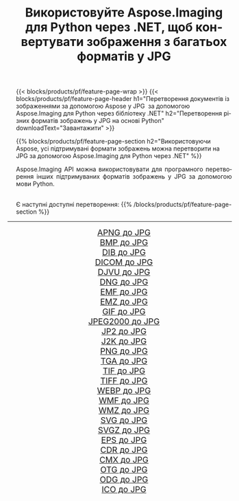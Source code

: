 ﻿---
title: Використовуйте Aspose.Imaging для Python через .NET, щоб конвертувати зображення з багатьох форматів у JPG 
weight: 3920
url: /uk/python-net/conversion/to/jpg/ 
lang: uk
langdirlevel: 2
locales: zh-hans,ja,it,ru,de,es,fr,nl,id,lt,pl,pt,vi,tr,ko,zh-hant,ar,hi,th,sv,cs,uk,he
description: Ви можете використовувати Aspose.Imaging для Python через бібліотеку .NET для перетворення різноманітних форматів у JPG
---

{{< blocks/products/pf/feature-page-wrap >}}
{{< blocks/products/pf/feature-page-header h1="Перетворення документів із зображеннями за допомогою Aspose у JPG  за допомогою Aspose.Imaging для Python через бібліотеку .NET" h2="Перетворення різних форматів зображень у JPG на основі Python" downloadText="Завантажити" >}}


{{% blocks/products/pf/feature-page-section  h2="Використовуючи Aspose, усі підтримувані формати зображень можна перетворити на JPG за допомогою Aspose.Imaging для Python через .NET" %}}
<p align=justify>Aspose.Imaging API можна використовувати для програмного перетворення інших підтримуваних форматів зображень у JPG за допомогою мови Python.</p>
<br/>
Є наступні доступні перетворення:
{{% /blocks/products/pf/feature-page-section %}}
<div class="container-fluid productfamilypage bg-gray">
    <div class="convertypes bg-gray agp-content section">
        <div class="container">
		<hr style="margin-left:-20px;"/>
		<div class="row other-converters" style="gap: 10px;font-size: 19px;text-align:center;">
		    <div class='col-md-2 other-converter remove-lp remove-rp'><a href="/imaging/uk/python-net/conversion/apng-to-jpg/" style="padding:15px;">APNG до JPG</a></div>
<div class='col-md-2 other-converter remove-lp remove-rp'><a href="/imaging/uk/python-net/conversion/bmp-to-jpg/" style="padding:15px;">BMP до JPG</a></div>
<div class='col-md-2 other-converter remove-lp remove-rp'><a href="/imaging/uk/python-net/conversion/dib-to-jpg/" style="padding:15px;">DIB до JPG</a></div>
<div class='col-md-2 other-converter remove-lp remove-rp'><a href="/imaging/uk/python-net/conversion/dicom-to-jpg/" style="padding:15px;">DICOM до JPG</a></div>
<div class='col-md-2 other-converter remove-lp remove-rp'><a href="/imaging/uk/python-net/conversion/djvu-to-jpg/" style="padding:15px;">DJVU до JPG</a></div>
<div class='col-md-2 other-converter remove-lp remove-rp'><a href="/imaging/uk/python-net/conversion/dng-to-jpg/" style="padding:15px;">DNG до JPG</a></div>
<div class='col-md-2 other-converter remove-lp remove-rp'><a href="/imaging/uk/python-net/conversion/emf-to-jpg/" style="padding:15px;">EMF до JPG</a></div>
<div class='col-md-2 other-converter remove-lp remove-rp'><a href="/imaging/uk/python-net/conversion/emz-to-jpg/" style="padding:15px;">EMZ до JPG</a></div>
<div class='col-md-2 other-converter remove-lp remove-rp'><a href="/imaging/uk/python-net/conversion/gif-to-jpg/" style="padding:15px;">GIF до JPG</a></div>
<div class='col-md-2 other-converter remove-lp remove-rp'><a href="/imaging/uk/python-net/conversion/jpeg2000-to-jpg/" style="padding:15px;">JPEG2000 до JPG</a></div>
<div class='col-md-2 other-converter remove-lp remove-rp'><a href="/imaging/uk/python-net/conversion/jp2-to-jpg/" style="padding:15px;">JP2 до JPG</a></div>
<div class='col-md-2 other-converter remove-lp remove-rp'><a href="/imaging/uk/python-net/conversion/j2k-to-jpg/" style="padding:15px;">J2K до JPG</a></div>
<div class='col-md-2 other-converter remove-lp remove-rp'><a href="/imaging/uk/python-net/conversion/png-to-jpg/" style="padding:15px;">PNG до JPG</a></div>
<div class='col-md-2 other-converter remove-lp remove-rp'><a href="/imaging/uk/python-net/conversion/tga-to-jpg/" style="padding:15px;">TGA до JPG</a></div>
<div class='col-md-2 other-converter remove-lp remove-rp'><a href="/imaging/uk/python-net/conversion/tif-to-jpg/" style="padding:15px;">TIF до JPG</a></div>
<div class='col-md-2 other-converter remove-lp remove-rp'><a href="/imaging/uk/python-net/conversion/tiff-to-jpg/" style="padding:15px;">TIFF до JPG</a></div>
<div class='col-md-2 other-converter remove-lp remove-rp'><a href="/imaging/uk/python-net/conversion/webp-to-jpg/" style="padding:15px;">WEBP до JPG</a></div>
<div class='col-md-2 other-converter remove-lp remove-rp'><a href="/imaging/uk/python-net/conversion/wmf-to-jpg/" style="padding:15px;">WMF до JPG</a></div>
<div class='col-md-2 other-converter remove-lp remove-rp'><a href="/imaging/uk/python-net/conversion/wmz-to-jpg/" style="padding:15px;">WMZ до JPG</a></div>
<div class='col-md-2 other-converter remove-lp remove-rp'><a href="/imaging/uk/python-net/conversion/svg-to-jpg/" style="padding:15px;">SVG до JPG</a></div>
<div class='col-md-2 other-converter remove-lp remove-rp'><a href="/imaging/uk/python-net/conversion/svgz-to-jpg/" style="padding:15px;">SVGZ до JPG</a></div>
<div class='col-md-2 other-converter remove-lp remove-rp'><a href="/imaging/uk/python-net/conversion/eps-to-jpg/" style="padding:15px;">EPS до JPG</a></div>
<div class='col-md-2 other-converter remove-lp remove-rp'><a href="/imaging/uk/python-net/conversion/cdr-to-jpg/" style="padding:15px;">CDR до JPG</a></div>
<div class='col-md-2 other-converter remove-lp remove-rp'><a href="/imaging/uk/python-net/conversion/cmx-to-jpg/" style="padding:15px;">CMX до JPG</a></div>
<div class='col-md-2 other-converter remove-lp remove-rp'><a href="/imaging/uk/python-net/conversion/otg-to-jpg/" style="padding:15px;">OTG до JPG</a></div>
<div class='col-md-2 other-converter remove-lp remove-rp'><a href="/imaging/uk/python-net/conversion/odg-to-jpg/" style="padding:15px;">ODG до JPG</a></div>
<div class='col-md-2 other-converter remove-lp remove-rp'><a href="/imaging/uk/python-net/conversion/ico-to-jpg/" style="padding:15px;">ICO до JPG</a></div>
                </div>
        </div>
    </div>
</div>
<br/>

